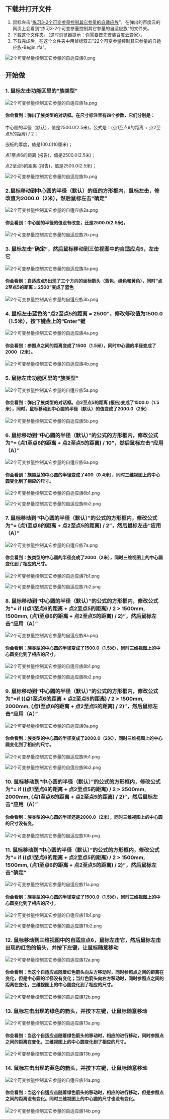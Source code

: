 ## 下载并打开文件

1. 鼠标左击“[练习3-2个可变参量控制其它参量的自适应族](http://pan.baidu.com/s/1jGOeRsi)”，在弹出的百度云的网页上会看到“练习3-2个可变参量控制其它参量的自适应族”的文件夹。
2. 下载这个文件夹。（这时浏览器提示：你需要首先安装百度云管家）。
3. 下载完成后，在这个文件夹中用鼠标双击"22个可变参量控制其它参量的自适应族-Begin.rfa"。

![2个可变参量控制其它参量的自适应族0.png](/images/2个可变参量控制其它参量的自适应族/2个可变参量控制其它参量的自适应族0.png)

## 开始做

### 1. 鼠标左击功能区里的“族类型”

![2个可变参量控制其它参量的自适应族1a.png](/images/2个可变参量控制其它参量的自适应族/2个可变参量控制其它参量的自适应族1a.png)

#### 你会看到：弹出了族类型的对话框。在尺寸标注里有四个参数，它们分别是：

中心圆的半径（默认），值是2500.0(2.5米)，公式是：(点1至点6的距离 + 点2至点5的距离) / 2；

嵌板的厚度，值是100.0(10厘米)；

点1至点6的距离 (报告)，值是2500.0(2.5米)；

点2至点5的距离 (报告)，值是2500.0(2.5米)；

![2个可变参量控制其它参量的自适应族1b.png](/images/2个可变参量控制其它参量的自适应族/2个可变参量控制其它参量的自适应族1b.png)

### 2.鼠标移动到中心圆的半径（默认）的值的方形框内，鼠标左击，修改值为2000.0（2米），然后鼠标左击“确定”

![2个可变参量控制其它参量的自适应族2a.png](/images/2个可变参量控制其它参量的自适应族/2个可变参量控制其它参量的自适应族2a.png)

#### 你会看到：中心圆的半径的值没有改变，还是2500.0(2.5米)。

![2个可变参量控制其它参量的自适应族2b.png](/images/2个可变参量控制其它参量的自适应族/2个可变参量控制其它参量的自适应族2b.png)

### 3. 鼠标左击“确定”，然后鼠标移动到三位视图中的自适应点5，左击它

![2个可变参量控制其它参量的自适应族3a.png](/images/2个可变参量控制其它参量的自适应族/2个可变参量控制其它参量的自适应族3a.png)

#### 你会看到：自适应点5出现了三个方向的坐标箭头（蓝色，绿色和黄色），同时“点2至点5的距离 = 2500”变成了蓝色

![2个可变参量控制其它参量的自适应族3b.png](/images/2个可变参量控制其它参量的自适应族/2个可变参量控制其它参量的自适应族3b.png)

### 4. 鼠标左击蓝色的“点2至点5的距离 = 2500”，修改修改值为1500.0（1.5米），按下键盘上的“Enter”键 

![2个可变参量控制其它参量的自适应族4a.png](/images/2个可变参量控制其它参量的自适应族/2个可变参量控制其它参量的自适应族4a.png)

#### 你会看到：参照点之间的距离变成了1500（1.5米），同时中心圆的半径变成了2000（2米）。

![2个可变参量控制其它参量的自适应族4b.png](/images/2个可变参量控制其它参量的自适应族/2个可变参量控制其它参量的自适应族4b.png)

### 5. 鼠标左击功能区里的“族类型”

![2个可变参量控制其它参量的自适应族5a.png](/images/2个可变参量控制其它参量的自适应族/2个可变参量控制其它参量的自适应族5a.png)

#### 你会看到：弹出了族类型的对话框。点2至点5的距离 (报告)变成了1500.0（1.5米），同时，鼠标移动到中心圆的半径（默认）的值变成了2000.0（2米）

![2个可变参量控制其它参量的自适应族5b.png](/images/2个可变参量控制其它参量的自适应族/2个可变参量控制其它参量的自适应族5b.png)

### 6. 鼠标移动到“中心圆的半径（默认）”的公式的方形框内，修改公式为“= (点1至点6的距离 + 点2至点5的距离) / 10”，然后鼠标左击“应用（A）”

![2个可变参量控制其它参量的自适应族6a.png](/images/2个可变参量控制其它参量的自适应族/2个可变参量控制其它参量的自适应族6a.png)

#### 你会看到：族类型的中心圆的半径变成了400（0.4米），同时三维视图上的中心圆变化到了相应的尺寸。

![2个可变参量控制其它参量的自适应族6b1.png](/images/2个可变参量控制其它参量的自适应族/2个可变参量控制其它参量的自适应族6b1.png)

![2个可变参量控制其它参量的自适应族6b2.png](/images/2个可变参量控制其它参量的自适应族/2个可变参量控制其它参量的自适应族6b2.png)

### 7. 鼠标移动到“中心圆的半径（默认）”的公式的方形框内，修改公式为“= (点1至点6的距离 + 点2至点5的距离) / 2”，然后鼠标左击“应用（A）”

![2个可变参量控制其它参量的自适应族7a.png](/images/2个可变参量控制其它参量的自适应族/2个可变参量控制其它参量的自适应族7a.png)

#### 你会看到：族类型的中心圆的半径变成了2000（2米），同时三维视图上的中心圆变化到了相应的尺寸。

![2个可变参量控制其它参量的自适应族7b1.png](/images/2个可变参量控制其它参量的自适应族/2个可变参量控制其它参量的自适应族7b1.png)

![2个可变参量控制其它参量的自适应族7b2.png](/images/2个可变参量控制其它参量的自适应族/2个可变参量控制其它参量的自适应族7b2.png)

### 8. 鼠标移动到“中心圆的半径（默认）”的公式的方形框内，修改公式为“= if ((点1至点6的距离 + 点2至点5的距离) / 2 > 1500mm, 1500mm, (点1至点6的距离 + 点2至点5的距离) / 2)”，然后鼠标左击“应用（A）”

![2个可变参量控制其它参量的自适应族8a.png](/images/2个可变参量控制其它参量的自适应族/2个可变参量控制其它参量的自适应族8a.png)

#### 你会看到：族类型的中心圆的半径变成了1500.0（1.5米），同时三维视图上的中心圆变化到了相应的尺寸。

![2个可变参量控制其它参量的自适应族8b1.png](/images/2个可变参量控制其它参量的自适应族/2个可变参量控制其它参量的自适应族8b1.png)

![2个可变参量控制其它参量的自适应族8b2.png](/images/2个可变参量控制其它参量的自适应族/2个可变参量控制其它参量的自适应族8b2.png)

### 9. 鼠标移动到“中心圆的半径（默认）”的公式的方形框内，修改公式为“=if ((点1至点6的距离 + 点2至点5的距离) / 2 > 1500mm, 2000mm, (点1至点6的距离 + 点2至点5的距离) / 2)”，然后鼠标左击“应用（A）”

![2个可变参量控制其它参量的自适应族9a.png](/images/2个可变参量控制其它参量的自适应族/2个可变参量控制其它参量的自适应族9a.png)

#### 你会看到：族类型的中心圆的半径变成了2000.0（2米），同时三维视图上的中心圆变化到了相应的尺寸。

![2个可变参量控制其它参量的自适应族9b1.png](/images/2个可变参量控制其它参量的自适应族/2个可变参量控制其它参量的自适应族9b1.png)

![2个可变参量控制其它参量的自适应族9b2.png](/images/2个可变参量控制其它参量的自适应族/2个可变参量控制其它参量的自适应族9b2.png)

### 10. 鼠标移动到“中心圆的半径（默认）”的公式的方形框内，修改公式为“= if ((点1至点6的距离 + 点2至点5的距离) / 2 > 2500mm, 2000mm, (点1至点6的距离 + 点2至点5的距离) / 2)”，然后鼠标左击“应用（A）”

#### 你会看到：族类型的中心圆的半径还是2000.0（2米），同时三维视图上的中心圆的尺寸没有变。

![2个可变参量控制其它参量的自适应族10b.png](/images/2个可变参量控制其它参量的自适应族/2个可变参量控制其它参量的自适应族10b.png)

### 11. 鼠标移动到“中心圆的半径（默认）”的公式的方形框内，修改公式为“= if ((点1至点6的距离 + 点2至点5的距离) / 2 > 1500mm, 1500mm, (点1至点6的距离 + 点2至点5的距离) / 2)”，然后鼠标左击“确定”

![2个可变参量控制其它参量的自适应族11a.png](/images/2个可变参量控制其它参量的自适应族/2个可变参量控制其它参量的自适应族11a.png)

#### 你会看到：族类型的中心圆的半径变成了1500.0（1.5米），同时三维视图上的中心圆变化到了相应的尺寸。

![2个可变参量控制其它参量的自适应族11b1.png](/images/2个可变参量控制其它参量的自适应族/2个可变参量控制其它参量的自适应族11b1.png)

![2个可变参量控制其它参量的自适应族11b2.png](/images/2个可变参量控制其它参量的自适应族/2个可变参量控制其它参量的自适应族11b2.png)

### 12. 鼠标移动到三维视图中的自适应点6，鼠标左击它，然后鼠标左击出现的红色的箭头，并按下左键，让鼠标随意移动

![2个可变参量控制其它参量的自适应族12a.png](/images/2个可变参量控制其它参量的自适应族/2个可变参量控制其它参量的自适应族12a.png)

#### 你会看到：当这个自适应点随着红色箭头向左方移动时，同时参照点之间的距离在变化，但是中心圆的半径没有变化；当红色箭头向右方移动时，同时参照点之间的距离在变化，三维视图上的中心圆变化到了相应的尺寸。

![2个可变参量控制其它参量的自适应族12b.png](/images/2个可变参量控制其它参量的自适应族/2个可变参量控制其它参量的自适应族12b.png)

### 13. 鼠标左击出现的绿色的箭头，并按下左键，让鼠标随意移动

![2个可变参量控制其它参量的自适应族13a.png](/images/2个可变参量控制其它参量的自适应族/2个可变参量控制其它参量的自适应族13a.png)

#### 你会看到：当这个自适应点随着绿色箭头的移动时，相应的进行移动，同时参照点之间的距离在变化，三维视图上的中心圆变化到了相应的尺寸。

![2个可变参量控制其它参量的自适应族13b.png](/images/2个可变参量控制其它参量的自适应族/2个可变参量控制其它参量的自适应族13b.png)

### 14. 鼠标左击出现的蓝色的箭头，并按下左键，让鼠标随意移动

![2个可变参量控制其它参量的自适应族14a.png](/images/2个可变参量控制其它参量的自适应族/2个可变参量控制其它参量的自适应族14a.png)

#### 你会看到：当这个自适应点随着绿色箭头的移动时，相应的进行移动，但是参照点之间的距离没有变化。同时三维视图上的中心圆的尺寸也没有变化。

![2个可变参量控制其它参量的自适应族14b.png](/images/2个可变参量控制其它参量的自适应族/2个可变参量控制其它参量的自适应族14b.png)



